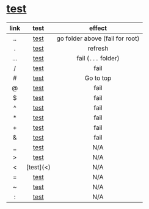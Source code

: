 # [test](subfolder/)

| link  |    test     |             effect              |
| :---: | :---------: | :-----------------------------: |
|  ..   | [test](..)  | go folder above (fail for root) |
|   .   |  [test](.)  |             refresh             |
|  ...  | [test](...) |       fail (`...` folder)       |
|   /   |  [test](/)  |              fail               |
|  \#   |  [test](#)  |            Go to top            |
|   @   |  [test](@)  |              fail               |
|   $   |  [test]($)  |              fail               |
|   ^   |  [test](^)  |              fail               |
|  \*   |  [test](*)  |              fail               |
|  \+   |  [test](+)  |              fail               |
|   &   |  [test](&)  |              fail               |
|   _   |  [test](_)  |               N/A               |
|   >   |  [test](>)  |               N/A               |
|   <   |  [test](<)  |               N/A               |
|   =   |  [test](=)  |               N/A               |
|   ~   |  [test](~)  |               N/A               |
|   :   |  [test](:)  |               N/A               |